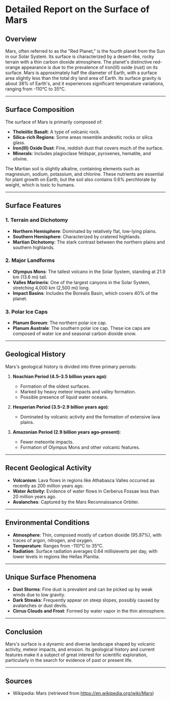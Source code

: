 # Detailed Report on the Surface of Mars

## Overview
Mars, often referred to as the "Red Planet," is the fourth planet from the Sun in our Solar System. Its surface is characterized by a desert-like, rocky terrain with a thin carbon dioxide atmosphere. The planet's distinctive red-orange appearance is due to the prevalence of iron(III) oxide (rust) on its surface. Mars is approximately half the diameter of Earth, with a surface area slightly less than the total dry land area of Earth. Its surface gravity is about 38% of Earth's, and it experiences significant temperature variations, ranging from -110°C to 35°C.

---

## Surface Composition
The surface of Mars is primarily composed of:
- **Tholeiitic Basalt**: A type of volcanic rock.
- **Silica-rich Regions**: Some areas resemble andesitic rocks or silica glass.
- **Iron(III) Oxide Dust**: Fine, reddish dust that covers much of the surface.
- **Minerals**: Includes plagioclase feldspar, pyroxenes, hematite, and olivine.

The Martian soil is slightly alkaline, containing elements such as magnesium, sodium, potassium, and chlorine. These nutrients are essential for plant growth on Earth, but the soil also contains 0.6% perchlorate by weight, which is toxic to humans.

---

## Surface Features
### **1. Terrain and Dichotomy**
- **Northern Hemisphere**: Dominated by relatively flat, low-lying plains.
- **Southern Hemisphere**: Characterized by cratered highlands.
- **Martian Dichotomy**: The stark contrast between the northern plains and southern highlands.

### **2. Major Landforms**
- **Olympus Mons**: The tallest volcano in the Solar System, standing at 21.9 km (13.6 mi) tall.
- **Valles Marineris**: One of the largest canyons in the Solar System, stretching 4,000 km (2,500 mi) long.
- **Impact Basins**: Includes the Borealis Basin, which covers 40% of the planet.

### **3. Polar Ice Caps**
- **Planum Boreum**: The northern polar ice cap.
- **Planum Australe**: The southern polar ice cap.
These ice caps are composed of water ice and seasonal carbon dioxide snow.

---

## Geological History
Mars's geological history is divided into three primary periods:
1. **Noachian Period (4.5–3.5 billion years ago)**:
   - Formation of the oldest surfaces.
   - Marked by heavy meteor impacts and valley formation.
   - Possible presence of liquid water oceans.

2. **Hesperian Period (3.5–2.9 billion years ago)**:
   - Dominated by volcanic activity and the formation of extensive lava plains.

3. **Amazonian Period (2.9 billion years ago–present)**:
   - Fewer meteorite impacts.
   - Formation of Olympus Mons and other volcanic features.

---

## Recent Geological Activity
- **Volcanism**: Lava flows in regions like Athabasca Valles occurred as recently as 200 million years ago.
- **Water Activity**: Evidence of water flows in Cerberus Fossae less than 20 million years ago.
- **Avalanches**: Captured by the Mars Reconnaissance Orbiter.

---

## Environmental Conditions
- **Atmosphere**: Thin, composed mostly of carbon dioxide (95.97%), with traces of argon, nitrogen, and oxygen.
- **Temperature**: Ranges from -110°C to 35°C.
- **Radiation**: Surface radiation averages 0.64 millisieverts per day, with lower levels in regions like Hellas Planitia.

---

## Unique Surface Phenomena
- **Dust Storms**: Fine dust is prevalent and can be picked up by weak winds due to low gravity.
- **Dark Streaks**: Frequently appear on steep slopes, possibly caused by avalanches or dust devils.
- **Cirrus Clouds and Frost**: Formed by water vapor in the thin atmosphere.

---

## Conclusion
Mars's surface is a dynamic and diverse landscape shaped by volcanic activity, meteor impacts, and erosion. Its geological history and current features make it a subject of great interest for scientific exploration, particularly in the search for evidence of past or present life.

---

## Sources
- Wikipedia: Mars (retrieved from https://en.wikipedia.org/wiki/Mars)

